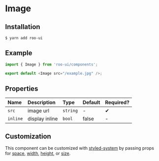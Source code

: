 # Image

<!-- STORY -->

## Installation

```shell
$ yarn add roo-ui
```

## Example

```js
import { Image } from 'roo-ui/components';

export default <Image src="/example.jpg" />;
```

## Properties

| Name     | Description    | Type     | Default | Required? |
| :------- | :------------- | :------- | :------ | :-------- |
| `src`    | image url      | `string` | -       | ✔︎        |
| `inline` | display inline | `bool`   | false   | -         |

## Customization

This component can be customized with [styled-system](https://jxnblk.com/styled-system) by passing props for [space](https://jxnblk.com/styled-system#space-theming), [width](https://jxnblk.com/styled-system#width),
[height](http://jxnblk.com/styled-system/table#layout), or [size](http://jxnblk.com/styled-system/table#layout).
